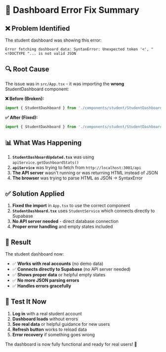 # 🔧 Dashboard Error Fix Summary

## ❌ **Problem Identified**

The student dashboard was showing this error:
```
Error fetching dashboard data: SyntaxError: Unexpected token '<', "<!DOCTYPE "... is not valid JSON
```

## 🔍 **Root Cause**

The issue was in `src/App.tsx` - it was importing the **wrong** StudentDashboard component:

**❌ Before (Broken):**
```typescript
import { StudentDashboard } from './components/student/StudentDashboardUpdated';
```

**✅ After (Fixed):**
```typescript
import { StudentDashboard } from './components/student/StudentDashboard';
```

## 📊 **What Was Happening**

1. **`StudentDashboardUpdated.tsx`** was using `apiService.getDashboardStats()` 
2. **`apiService`** was trying to fetch from `http://localhost:3001/api` 
3. **The API server** wasn't running or was returning HTML instead of JSON
4. **The browser** was trying to parse HTML as JSON → SyntaxError

## ✅ **Solution Applied**

1. **Fixed the import** in `App.tsx` to use the correct component
2. **`StudentDashboard.tsx`** uses `StudentService` which connects directly to Supabase
3. **No API server needed** - direct database connection
4. **Proper error handling** and empty states included

## 🎯 **Result**

The student dashboard now:
- ✅ **Works with real accounts** (no demo data)
- ✅ **Connects directly to Supabase** (no API server needed)
- ✅ **Shows proper data** or helpful empty states
- ✅ **No more JSON parsing errors**
- ✅ **Handles errors gracefully**

## 🚀 **Test It Now**

1. **Log in** with a real student account
2. **Dashboard loads** without errors
3. **See real data** or helpful guidance for new users
4. **Refresh button** works to reload data
5. **Error recovery** if something goes wrong

The dashboard is now fully functional and ready for real users! 🎉
